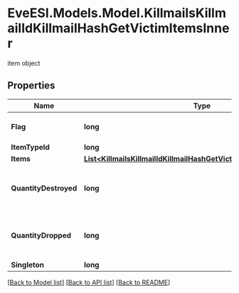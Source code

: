 # EveESI.Models.Model.KillmailsKillmailIdKillmailHashGetVictimItemsInner
item object

## Properties

Name | Type | Description | Notes
------------ | ------------- | ------------- | -------------
**Flag** | **long** | Flag for the location of the item  | 
**ItemTypeId** | **long** |  | 
**Items** | [**List&lt;KillmailsKillmailIdKillmailHashGetVictimItemsInnerItemsInner&gt;**](KillmailsKillmailIdKillmailHashGetVictimItemsInnerItemsInner.md) |  | [optional] 
**QuantityDestroyed** | **long** | How many of the item were destroyed if any  | [optional] 
**QuantityDropped** | **long** | How many of the item were dropped if any  | [optional] 
**Singleton** | **long** |  | 

[[Back to Model list]](../README.md#documentation-for-models) [[Back to API list]](../README.md#documentation-for-api-endpoints) [[Back to README]](../README.md)

